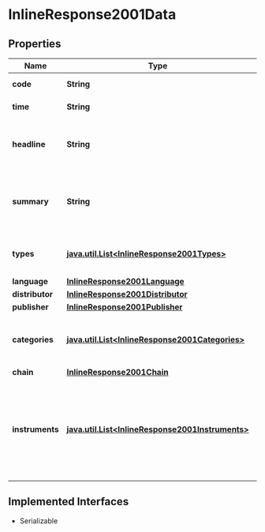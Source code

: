 

# InlineResponse2001Data


## Properties

Name | Type | Description | Notes
------------ | ------------- | ------------- | -------------
**code** | **String** | Identifier of the news article. |  [optional]
**time** | **String** | Date and time of the news article. |  [optional]
**headline** | **String** | Headline of the news article represented as text with HTML entity encoding but without HTML tags. |  [optional]
**summary** | **String** | Textual summary of the body of the news article or &#x60;null&#x60; if no summary was provided by the news article distributor. |  [optional]
**types** | [**java.util.List&lt;InlineResponse2001Types&gt;**](InlineResponse2001Types.md) | Types of news article. See endpoint &#x60;/news/article/type/list&#x60; for possible values. |  [optional]
**language** | [**InlineResponse2001Language**](InlineResponse2001Language.md) |  |  [optional]
**distributor** | [**InlineResponse2001Distributor**](InlineResponse2001Distributor.md) |  |  [optional]
**publisher** | [**InlineResponse2001Publisher**](InlineResponse2001Publisher.md) |  |  [optional]
**categories** | [**java.util.List&lt;InlineResponse2001Categories&gt;**](InlineResponse2001Categories.md) | Categories related to the news article. See endpoint &#x60;/category/list&#x60; for possible values. |  [optional]
**chain** | [**InlineResponse2001Chain**](InlineResponse2001Chain.md) |  |  [optional]
**instruments** | [**java.util.List&lt;InlineResponse2001Instruments&gt;**](InlineResponse2001Instruments.md) | Set of stock instruments related to the article. The set is not updated in the course of corporate actions, e.g. when the related company obtains a new instrument after a spin-off. |  [optional]


## Implemented Interfaces

* Serializable



